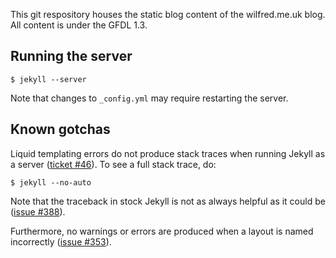 This git respository houses the static blog content of the
wilfred.me.uk blog. All content is under the GFDL 1.3.

## Running the server

    $ jekyll --server

Note that changes to `_config.yml` may require restarting the server.

## Known gotchas

Liquid templating errors do not produce stack traces when running
Jekyll as a server
([ticket #46](https://github.com/mojombo/jekyll/issues/46)). To see a
full stack trace, do:

    $ jekyll --no-auto
    
Note that the traceback in stock Jekyll is not as always helpful as it
could be ([issue #388](https://github.com/mojombo/jekyll/issues/388)).

Furthermore, no warnings or errors are produced when a layout is named
incorrectly
([issue #353](https://github.com/mojombo/jekyll/issues/353)).
